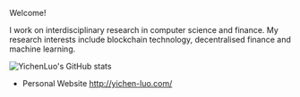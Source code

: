 Welcome!

I work on interdisciplinary research in computer science and finance. My research interests include blockchain technology, decentralised finance and machine learning.

![YichenLuo's GitHub stats](https://github-readme-stats.vercel.app/api?username=lyc0603&show_icons=true&theme=tokyonight)

- Personal Website http://yichen-luo.com/

<!--[![Top Langs](https://github-readme-stats.vercel.app/api/top-langs/?username=lyc0603&layout=compact&theme=tokyonight&hide=jupyter)](https://github.com/anuraghazra/github-readme-stats)>
